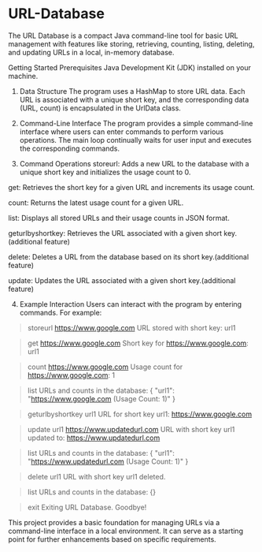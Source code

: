 # URL-Database
The URL Database is a compact Java command-line tool for basic URL management with features like storing, retrieving, counting, listing, deleting, and updating URLs in a local, in-memory database.

Getting Started
Prerequisites
Java Development Kit (JDK) installed on your machine.



1. Data Structure
The program uses a HashMap to store URL data. Each URL is associated with a unique short key, and the corresponding data (URL, count) is encapsulated in the UrlData class.



2. Command-Line Interface
The program provides a simple command-line interface where users can enter commands to perform various operations. The main loop continually waits for user input and executes the corresponding commands.



3. Command Operations
  storeurl: Adds a new URL to the database with a unique short key and initializes the usage count to 0.

  get: Retrieves the short key for a given URL and increments its usage count.

  count: Returns the latest usage count for a given URL.

  list: Displays all stored URLs and their usage counts in JSON format.

  geturlbyshortkey: Retrieves the URL associated with a given short key.(additional feature)

  delete: Deletes a URL from the database based on its short key.(additional feature)

  update: Updates the URL associated with a given short key.(additional feature)



4. Example Interaction
Users can interact with the program by entering commands. For example:

> storeurl https://www.google.com
URL stored with short key: url1

> get https://www.google.com
Short key for https://www.google.com: url1

> count https://www.google.com
Usage count for https://www.google.com: 1

> list
URLs and counts in the database:
{
  "url1": "https://www.google.com (Usage Count: 1)"
}

> geturlbyshortkey url1
URL for short key url1: https://www.google.com

> update url1 https://www.updatedurl.com
URL with short key url1 updated to: https://www.updatedurl.com

> list
URLs and counts in the database:
{
  "url1": "https://www.updatedurl.com (Usage Count: 1)"
}

> delete url1
URL with short key url1 deleted.

> list
URLs and counts in the database: {}

> exit
Exiting URL Database. Goodbye!

This project provides a basic foundation for managing URLs via a command-line interface in a local environment. It can serve as a starting point for further enhancements based on specific requirements.





